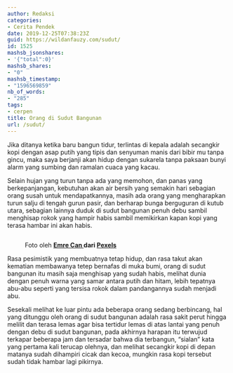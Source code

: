 ```yaml
---
author: Redaksi
categories:
- Cerita Pendek
date: 2019-12-25T07:38:23Z
guid: https://wildanfauzy.com/sudut/
id: 1525
mashsb_jsonshares:
- '{"total":0}'
mashsb_shares:
- "0"
mashsb_timestamp:
- "1596569859"
nb_of_words:
- "285"
tags:
- cerpen
title: Orang di Sudut Bangunan
url: /sudut/
---
```


Jika ditanya ketika baru bangun tidur, terlintas di kepala adalah secangkir kopi dengan asap putih yang tipis dan senyuman manis dari bibir mu tanpa gincu, maka saya berjanji akan hidup dengan sukarela tanpa paksaan bunyi alarm yang sumbing dan ramalan cuaca yang kacau.

Selain hujan yang turun tanpa ada yang memohon, dan panas yang berkepanjangan, kebutuhan akan air bersih yang semakin hari sebagian orang susah untuk mendapatkannya, masih ada orang yang mengharapkan turun salju di tengah gurun pasir, dan berharap bunga berguguran di kutub utara, sebagian lainnya duduk di sudut bangunan penuh debu sambil menghisap rokok yang hampir habis sambil memikirkan kapan kopi yang terasa hambar ini akan habis.<figure class="wp-block-image size-large">

<img src="https://wildanfauzyart.files.wordpress.com/2020/04/8e39e-low-angle-photography-of-corner-of-building-2079289.jpg?w=768&#038;h=682" alt="" class="wp-image-1524" data-recalc-dims="1" /> <figcaption>Foto oleh&nbsp;**[Emre Can&nbsp;](https://www.pexels.com/id-id/@emrecan?utm_content=attributionCopyText&utm_medium=referral&utm_source=pexels)**dari&nbsp;**[Pexels](https://www.pexels.com/id-id/foto/apartemen-arsitektur-bangunan-bidikan-sudut-sempit-2079289/?utm_content=attributionCopyText&utm_medium=referral&utm_source=pexels)**</figcaption></figure> 

Rasa pesimistik yang membuatnya tetap hidup, dan rasa takut akan kematian membawanya tetep bernafas di muka bumi, orang di sudut bangunan itu masih saja menghisap yang sudah habis, melihat dunia dengan penuh warna yang samar antara putih dan hitam, lebih tepatnya abu-abu seperti yang tersisa rokok dalam pandangannya sudah menjadi abu.

Sesekali melihat ke luar pintu ada beberapa orang sedang berbincang, hal yang ditunggu oleh orang di sudut bangunan adalah rasa sakit perut hingga melilit dan terasa lemas agar bisa tertidur lemas di atas lantai yang penuh dengan debu di sudut bangunan, pada akhirnya harapan itu terwujud terkapar beberapa jam dan tersadar bahwa dia terbangun, &#8220;sialan&#8221; kata yang pertama kali terucap olehnya, dan melihat secangkir kopi di depan matanya sudah dihampiri cicak dan kecoa, mungkin rasa kopi tersebut sudah tidak hambar lagi pikirnya.